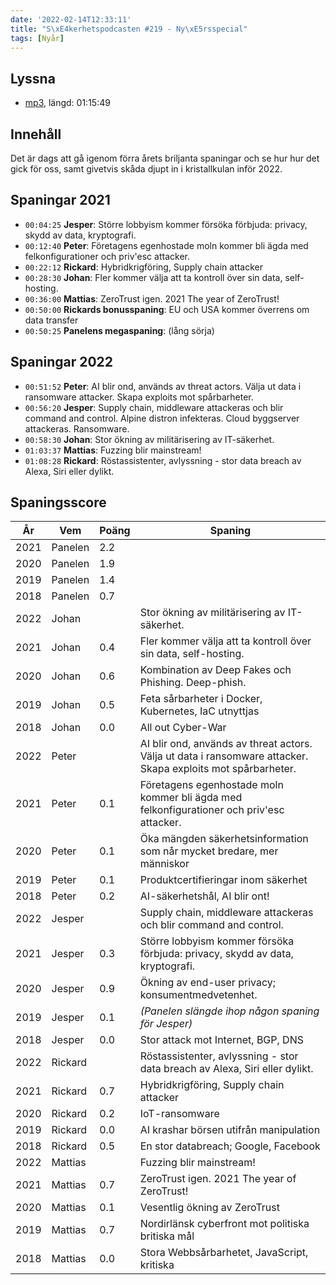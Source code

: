 ```yaml
---
date: '2022-02-14T12:33:11'
title: "S\xE4kerhetspodcasten #219 - Ny\xE5rsspecial"
tags: [Nyår]
---
```

## Lyssna
* [mp3](https://traffic.libsyn.com/secure/sakerhetspodcasten/2022-01-12_NyarY2K21.mp3?dest-id=117848), längd: 01:15:49

## Innehåll
Det är dags att gå igenom förra årets briljanta spaningar och se hur hur det gick
för oss, samt givetvis skåda djupt in i kristallkulan inför 2022.

## Spaningar 2021

* `00:04:25` **Jesper**: Större lobbyism kommer försöka förbjuda: privacy, skydd av data, kryptografi.
* `00:12:40` **Peter**: Företagens egenhostade moln kommer bli ägda med felkonfigurationer och priv'esc attacker.
* `00:22:12` **Rickard**: Hybridkrigföring, Supply chain attacker
* `00:28:30` **Johan**: Fler kommer välja att ta kontroll över sin data, self-hosting.
* `00:36:00` **Mattias**: ZeroTrust igen. 2021 The year of ZeroTrust!
* `00:50:00` **Rickards bonusspaning**: EU och USA kommer överrens om data transfer
* `00:50:25` **Panelens megaspaning**: (lång sörja)

## Spaningar 2022

* `00:51:52` **Peter**: AI blir ond, används av threat actors.
  Välja ut data i ransomware attacker.
  Skapa exploits mot spårbarheter.
* `00:56:20` **Jesper**: Supply chain, middleware attackeras och blir command and control.
  Alpine distron infekteras.
  Cloud byggserver attackeras.
  Ransomware.
* `00:58:30` **Johan**: Stor ökning av militärisering av IT-säkerhet.
* `01:03:37` **Mattias**: Fuzzing blir mainstream!
* `01:08:28` **Rickard**: Röstassistenter, avlyssning - stor data breach av Alexa, Siri eller dylikt.

## Spaningsscore

| År   | Vem     | Poäng | Spaning |
| ---- | ------- | ----- | ------- |
| 2021 | Panelen | 2.2   |
| 2020 | Panelen | 1.9   |
| 2019 | Panelen | 1.4   |
| 2018 | Panelen | 0.7   |
| 2022 | Johan   |       | Stor ökning av militärisering av IT-säkerhet. |
| 2021 | Johan   | 0.4   | Fler kommer välja att ta kontroll över sin data, self-hosting. |
| 2020 | Johan   | 0.6   | Kombination av Deep Fakes och Phishing. Deep-phish. |
| 2019 | Johan   | 0.5   | Feta sårbarheter i Docker, Kubernetes, IaC utnyttjas |
| 2018 | Johan   | 0.0   | All out Cyber-War |
| 2022 | Peter   |       | AI blir ond, används av threat actors. Välja ut data i ransomware attacker. Skapa exploits mot spårbarheter. |
| 2021 | Peter   | 0.1   | Företagens egenhostade moln kommer bli ägda med felkonfigurationer och priv'esc attacker. |
| 2020 | Peter   | 0.1   | Öka mängden säkerhetsinformation som når mycket bredare, mer människor |
| 2019 | Peter   | 0.1   | Produktcertifieringar inom säkerhet |
| 2018 | Peter   | 0.2   | AI-säkerhetshål, AI blir ont! |
| 2022 | Jesper  |       | Supply chain, middleware attackeras och blir command and control. |
| 2021 | Jesper  | 0.3   | Större lobbyism kommer försöka förbjuda: privacy, skydd av data, kryptografi. |
| 2020 | Jesper  | 0.9   | Ökning av end-user privacy; konsumentmedvetenhet. |
| 2019 | Jesper  | 0.1   | _(Panelen slängde ihop någon spaning för Jesper)_ |
| 2018 | Jesper  | 0.0   | Stor attack mot Internet, BGP, DNS |
| 2022 | Rickard |       | Röstassistenter, avlyssning - stor data breach av Alexa, Siri eller dylikt. |
| 2021 | Rickard | 0.7   | Hybridkrigföring, Supply chain attacker |
| 2020 | Rickard | 0.2   | IoT-ransomware |
| 2019 | Rickard | 0.0   | AI krashar börsen utifrån manipulation |
| 2018 | Rickard | 0.5   | En stor databreach; Google, Facebook |
| 2022 | Mattias |       | Fuzzing blir mainstream! |
| 2021 | Mattias | 0.7   | ZeroTrust igen. 2021 The year of ZeroTrust! |
| 2020 | Mattias | 0.1   | Vesentlig ökning av ZeroTrust |
| 2019 | Mattias | 0.7   | Nordirlänsk cyberfront mot politiska britiska mål |
| 2018 | Mattias | 0.0   | Stora Webbsårbarhetet, JavaScript, kritiska |




